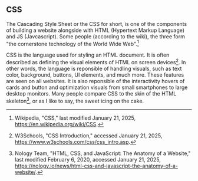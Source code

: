 ## CSS

The Cascading Style Sheet or the CSS for short, is one of the components of building a website alongside with HTML (Hypertext Markup Language) and JS (Javcascript). Some people (according to the wiki), the three form "the cornerstone technology of the World Wide Web".[^ebersbach01css] 

CSS is the language used for styling an HTML document. It is often described as defining the visual elements of HTML on screen devices[^ebersbach02css]. In other words, the language is reponsible of handling visuals, such as text color, background, buttons, UI elements, and much more. These features are seen on all websites. It is also reponsible of the interactivity hovers of cards and button and optimization visuals from small smartphones to large desktop monitors. Many people compare CSS to the skin of the HTML skeleton[^ebersbach03css], or as I like to say, the sweet icing on the cake.







[^ebersbach01css]: Wikipedia, "CSS," last modified January 21, 2025, https://en.wikipedia.org/wiki/CSS.
[^ebersbach02css]: W3Schools, "CSS Introduction," accessed January 21, 2025, https://www.w3schools.com/css/css_intro.asp.
[^ebersbach03css]: Nology Team, "HTML, CSS, and JavaScript: The Anatomy of a Website," last modified February 6, 2020, accessed January 21, 2025, https://nology.io/news/html-css-and-javascript-the-anatomy-of-a-website/.
